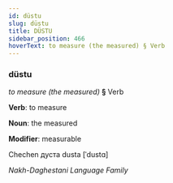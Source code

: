 ```yaml
---
id: düstu
slug: düstu
title: DÜSTU
sidebar_position: 466
hoverText: to measure (the measured) § Verb
---
```


### düstu

*to measure (the measured)* **§** Verb

**Verb**: to measure

**Noun**: the measured

**Modifier**: measurable

Chechen дуста dusta [ˈdustɑ]

*Nakh-Daghestani Language Family*